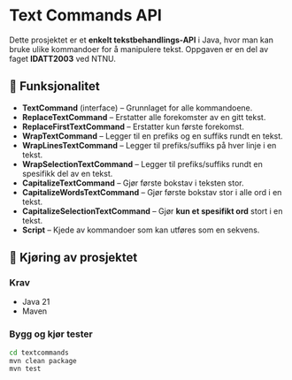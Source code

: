 # **Text Commands API**  

Dette prosjektet er et **enkelt tekstbehandlings-API** i Java, hvor man kan bruke ulike kommandoer for å manipulere tekst. Oppgaven er en del av faget **IDATT2003** ved NTNU.

## 📌 **Funksjonalitet**
- **TextCommand** (interface) – Grunnlaget for alle kommandoene.
- **ReplaceTextCommand** – Erstatter alle forekomster av en gitt tekst.
- **ReplaceFirstTextCommand** – Erstatter kun første forekomst.
- **WrapTextCommand** – Legger til en prefiks og en suffiks rundt en tekst.
- **WrapLinesTextCommand** – Legger til prefiks/suffiks på hver linje i en tekst.
- **WrapSelectionTextCommand** – Legger til prefiks/suffiks rundt en spesifikk del av en tekst.
- **CapitalizeTextCommand** – Gjør første bokstav i teksten stor.
- **CapitalizeWordsTextCommand** – Gjør første bokstav stor i alle ord i en tekst.
- **CapitalizeSelectionTextCommand** – Gjør **kun et spesifikt ord** stort i en tekst.
- **Script** – Kjede av kommandoer som kan utføres som en sekvens.

## 🚀 **Kjøring av prosjektet**
### **Krav**
- Java 21
- Maven  

### **Bygg og kjør tester**
```sh
cd textcommands
mvn clean package
mvn test
